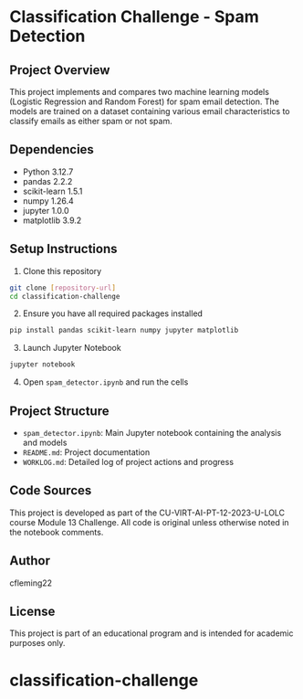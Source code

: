 # Classification Challenge - Spam Detection

## Project Overview
This project implements and compares two machine learning models (Logistic Regression and Random Forest) for spam email detection. The models are trained on a dataset containing various email characteristics to classify emails as either spam or not spam.

## Dependencies
- Python 3.12.7
- pandas 2.2.2
- scikit-learn 1.5.1
- numpy 1.26.4
- jupyter 1.0.0
- matplotlib 3.9.2

## Setup Instructions
1. Clone this repository
```bash
git clone [repository-url]
cd classification-challenge
```

2. Ensure you have all required packages installed
```bash
pip install pandas scikit-learn numpy jupyter matplotlib
```

3. Launch Jupyter Notebook
```bash
jupyter notebook
```

4. Open `spam_detector.ipynb` and run the cells

## Project Structure
- `spam_detector.ipynb`: Main Jupyter notebook containing the analysis and models
- `README.md`: Project documentation
- `WORKLOG.md`: Detailed log of project actions and progress

## Code Sources
This project is developed as part of the CU-VIRT-AI-PT-12-2023-U-LOLC course Module 13 Challenge. All code is original unless otherwise noted in the notebook comments.

## Author
cfleming22

## License
This project is part of an educational program and is intended for academic purposes only.
# classification-challenge
